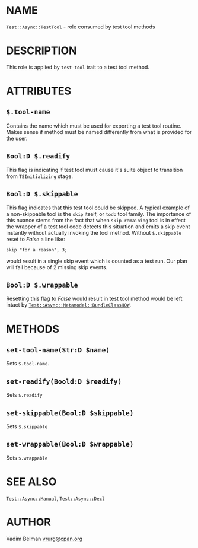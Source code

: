 NAME
====



`Test::Async::TestTool` - role consumed by test tool methods

DESCRIPTION
===========



This role is applied by `test-tool` trait to a test tool method.

ATTRIBUTES
==========



`$.tool-name`
-------------

Contains the name which must be used for exporting a test tool routine. Makes sense if method must be named differently from what is provided for the user.

`Bool:D $.readify`
------------------

This flag is indicating if test tool must cause it's suite object to transition from `TSInitializing` stage.

`Bool:D $.skippable`
--------------------

This flag indicates that this test tool could be skipped. A typical example of a non-skippable tool is the `skip` itself, or `todo` tool family. The importance of this nuance stems from the fact that when `skip-remaining` tool is in effect the wrapper of a test tool code detects this situation and emits a skip event instantly without actually invoking the tool method. Without `$.skippable` reset to *False* a line like:

    skip "for a reason", 3;

would result in a single skip event which is counted as a test run. Our plan will fail because of 2 missing skip events.

`Bool:D $.wrappable`
--------------------

Resetting this flag to *False* would result in test tool method would be left intact by [`Test::Async::Metamodel::BundleClassHOW`](https://github.com/vrurg/raku-Test-Async/blob/v0.0.16/docs/md/Test/Async/Metamodel/BundleClassHOW.md).

METHODS
=======



`set-tool-name(Str:D $name)`
----------------------------

Sets `$.tool-name`.

`set-readify(Boold:D $readify)`
-------------------------------

Sets `$.readify`

`set-skippable(Bool:D $skippable)`
----------------------------------

Sets `$.skippable`

`set-wrappable(Bool:D $wrappable)`
----------------------------------

Sets `$.wrappable`

SEE ALSO
========

[`Test::Async::Manual`](https://github.com/vrurg/raku-Test-Async/blob/v0.0.16/docs/md/Test/Async/Manual.md), [`Test::Async::Decl`](https://github.com/vrurg/raku-Test-Async/blob/v0.0.16/docs/md/Test/Async/Decl.md)

AUTHOR
======

Vadim Belman <vrurg@cpan.org>

